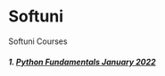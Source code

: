 # Softuni
Softuni Courses

##### 1. [Python Fundamentals January 2022](https://github.com/sasho1320/Softuni/tree/main/Python%20Fundamentals%20January%202022)

